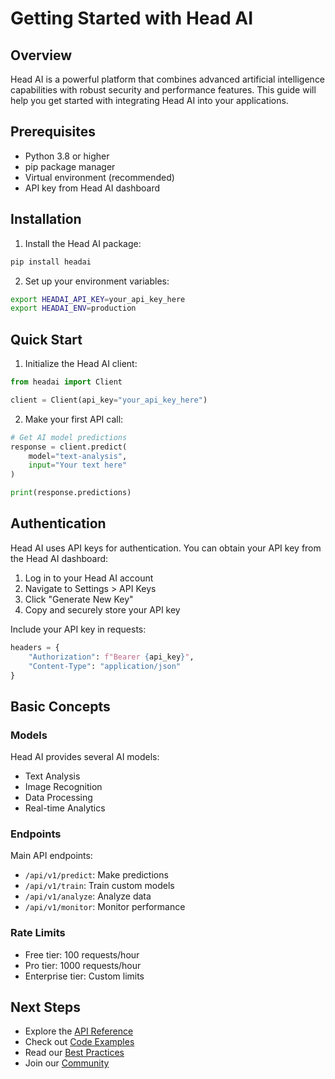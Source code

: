 # Getting Started with Head AI

## Overview
Head AI is a powerful platform that combines advanced artificial intelligence capabilities with robust security and performance features. This guide will help you get started with integrating Head AI into your applications.

## Prerequisites
- Python 3.8 or higher
- pip package manager
- Virtual environment (recommended)
- API key from Head AI dashboard

## Installation

1. Install the Head AI package:
```bash
pip install headai
```

2. Set up your environment variables:
```bash
export HEADAI_API_KEY=your_api_key_here
export HEADAI_ENV=production
```

## Quick Start

1. Initialize the Head AI client:
```python
from headai import Client

client = Client(api_key="your_api_key_here")
```

2. Make your first API call:
```python
# Get AI model predictions
response = client.predict(
    model="text-analysis",
    input="Your text here"
)

print(response.predictions)
```

## Authentication

Head AI uses API keys for authentication. You can obtain your API key from the Head AI dashboard:

1. Log in to your Head AI account
2. Navigate to Settings > API Keys
3. Click "Generate New Key"
4. Copy and securely store your API key

Include your API key in requests:
```python
headers = {
    "Authorization": f"Bearer {api_key}",
    "Content-Type": "application/json"
}
```

## Basic Concepts

### Models
Head AI provides several AI models:
- Text Analysis
- Image Recognition
- Data Processing
- Real-time Analytics

### Endpoints
Main API endpoints:
- `/api/v1/predict`: Make predictions
- `/api/v1/train`: Train custom models
- `/api/v1/analyze`: Analyze data
- `/api/v1/monitor`: Monitor performance

### Rate Limits
- Free tier: 100 requests/hour
- Pro tier: 1000 requests/hour
- Enterprise tier: Custom limits

## Next Steps
- Explore the [API Reference](#api-reference)
- Check out [Code Examples](#code-examples)
- Read our [Best Practices](#best-practices)
- Join our [Community](#community)
